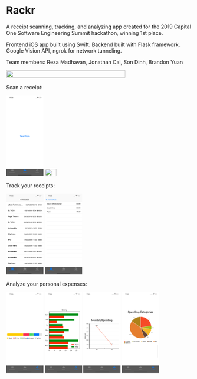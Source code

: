 # Rackr
A receipt scanning, tracking, and analyzing app created for the 2019 Capital One Software Engineering Summit hackathon, winning 1st place.

Frontend iOS app built using Swift. Backend built with Flask framework, Google Vision API, ngrok for network tunneling.

Team members:
Reza Madhavan, Jonathan Cai, Son Dinh, Brandon Yuan

<img src="img/team.png"
     style="height: 80%; width: 80%;" />


Scan a receipt:

<img src="img/take-photo.png"
     height="20%"
     width= "20%" />
<img src="img/use-photo.png"
     height="25%"
     width= "25%" />

Track your receipts:

<img src="img/transactions.png"
     height="20%"
     width= "20%" />
<img src="img/trans.png"
     height="20%"
     width= "20%" />

Analyze your personal expenses:


<img src="img/m1.png"
     height="20%"
     width= "20%" />
<img src="img/m2.png"
     height="20%"
     width= "20%" />
<img src="img/m3.png"
     height="20%"
     width= "20%" />
<img src="img/m4.png"
     height="20%"
     width= "20%" />

